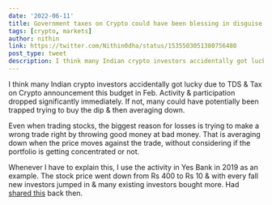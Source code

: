 ```yaml
---
date: '2022-06-11'
title: Government taxes on Crypto could have been blessing in disguise
tags: [crypto, markets]
author: nithin
link: https://twitter.com/Nithin0dha/status/1535503051380756480
post_type: tweet
description: I think many Indian crypto investors accidentally got lucky due to TDS & Tax on Crypto announcement this budget in Feb. If not, many could have potentially been trapped trying to buy the dip & then averaging down...
---
```


I think many Indian crypto investors accidentally got lucky due to TDS & Tax on Crypto announcement this budget in Feb. Activity & participation dropped significantly immediately. If not, many could have potentially been trapped trying to buy the dip & then averaging down. 

Even when trading stocks, the biggest reason for losses is trying to make a wrong trade right by throwing good money at bad money. That is averaging down when the price moves against the trade, without considering if the portfolio is getting concentrated or not.

Whenever I have to explain this, I use the activity in Yes Bank in 2019 as an example. The stock price went down from Rs 400 to Rs 10 & with every fall new investors jumped in & many existing investors bought more. Had [shared this](https://zerodha.com/z-connect/traders-zone/lessons-from-trading-on-yes-bank) back then.
